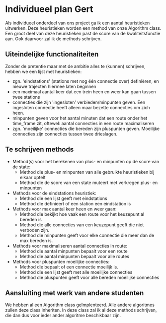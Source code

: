 # Individueel plan Gert
Als individueel onderdeel van ons project ga ik een aantal heuristieken uitwerken. Deze heuristieken worden een method van onze Algorithm class. Een groot deel van deze heuristieken past de score van de kwaliteitsfunctie aan. Ook daarvoor zal ik de methods schrijven. 

## Uiteindelijke functionaliteiten
Zonder de pretentie maar met de ambitie alles te (kunnen) schrijven, hebben we een lijst met heuristieken:
- zgn. 'eindstations' (stations met nog één connectie over) definiëren, en nieuwe trajecten hiermee laten beginnen
- een maximaal aantal keer dat een trein heen en weer kan gaan tussen twee stations
- connecties die zijn 'ingesloten' verbieden/minpunten geven. Een ingesloten connectie heeft alleen maar bezette connecties om zich heen.
- minpunten geven voor het aantal minuten dat een route onder het time_frame zit, oftewel: aantal connecties in een route maximaliseren
- zgn. 'moeilijke' connecties die bereden zijn pluspunten geven. Moeilijke connecties zijn connecties tussen twee drieslagen.

## Te schrijven methods
- Method(s) voor het berekenen van plus- en minpunten op de score van de state:
    - Method die plus- en minpunten van alle gebruikte heuristieken bij elkaar optelt
    - Method die de score van een state muteert met verkregen plus- en minpunten
- Methods voor de eindstations heuristiek:
    - Method die een lijst geeft met eindstations
    - Method die definieert of een station een eindstation is
- Methods voor max aantal keer heen en weer gaan:
    - Method die bekijkt hoe vaak een route voor het keuzepunt al bereden is
    - Method die alle connecties van een keuzepunt geeft die niet verboden zijn. 
    - Method die minpunten geeft voor elke connectie die meer dan de max bereden is. 
- Methods voor maximaliseren aantal connecties in route:
    - Method die aantal minpunten bepaalt voor een route
    - Method die aantal minpunten bepaalt voor alle routes
- Methods voor pluspunten moeilijke connecties:
    - Method die bepaalt of een connectie moeilijk is. 
    - Method die een lijst geeft met alle moeilijke connecties
    - Method die pluspunten geeft voor alle bereden moeilijke connecties

## Aansluiting met werk van andere studenten
We hebben al een Algorithm class geïmplenteerd. Alle andere algoritmes zullen deze class inheriten. In deze class zal ik al deze methods schrijven, die dan dus voor ieder ander algoritme beschikbaar zijn. 
